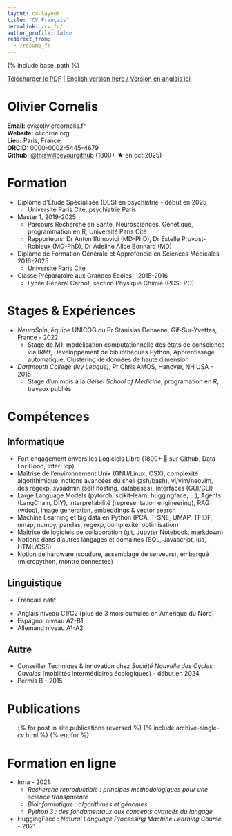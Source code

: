 ```yaml
---
layout: cv-layout
title: "CV Français"
permalink: /cv_fr/
author_profile: false
redirect_from:
  - /resume_fr
---
```


{% include base_path %}

<p class="no-print">
  <a href="#" onclick="window.print(); return false;">Télécharger le PDF</a>
  |
  <a href="../cv">English version here / Version en anglais ici</a>
</p>

<div class="cv-header">
  <h1>Olivier Cornelis</h1>
  <div class="cv-info">
    <div class="cv-info-item">
      <strong>Email:</strong> cv@oliviercornelis.fr
    </div>
    <div class="cv-info-item">
      <strong>Website:</strong> olicorne.org
    </div>
    <div class="cv-info-item">
      <strong>Lieu:</strong> Paris, France
    </div>
    <div class="cv-info-item">
      <strong>ORCID:</strong> 0000-0002-5445-4679
    </div>
    <div class="cv-info-item">
      <strong>Github:</strong> <a href="https://thiswillbeyourgithub.github.io/">@thiswillbeyourgithub</a> (1800+ ★ en oct 2025)
    </div>
  </div>
</div>



# Formation
* Diplôme d'Étude Spécialisée (DES) en psychiatrie - début en 2025
    * Université Paris Cité, psychiatrie Paris
* Master 1, 2019-2025
    * Parcours Recherche en Santé, Neurosciences, Génétique, programmation en R, Université Paris Cité
    * Rapporteurs: Dr Anton Iftimovici (MD-PhD), Dr Estelle Pruvost-Robieux (MD-PhD), Dr Adeline Alice Bonnard (MD)
* Diplôme de Formation Générale et Approfondie en Sciences Médicales - 2016-2025
    * Université Paris Cité
* Classe Préparatoire aux Grandes Écoles - 2015-2016
    * Lycée Général Carnot, section Physique Chimie (PCSI-PC)



# Stages & Expériences
* *NeuroSpin*, équipe UNICOG du Pr Stanislas Dehaene, Gif-Sur-Yvettes, France - 2022
    * Stage de M1: modélisation computationnelle des états de conscience via IRMf, Développement de bibliothèques Python, Apprentissage automatique, Clustering de données de haute dimension
* *Dartmouth College (Ivy League)*, Pr Chris AMOS, Hanover, NH USA - 2015
    * Stage d’un mois à la *Geisel School of Medicine*, programation en R, travaux publiés


# Compétences
## Informatique
* Fort engagement envers les Logiciels Libre (1800+ :stars: sur Github, Data For Good, InterHop)
* Maîtrise de l’environnement Unix (GNU/Linux, OSX), complexité algorithimique, notions avancées du shell (zsh/bash), vi/vim/neovim, des regexp, sysadmin (self hosting, databases), Interfaces (GUI/CLI)
* Large Language Models (pytorch, scikit-learn, huggingface, ...), Agents (LangChain, DIY), interprétabilité (representation engineering), RAG (wdoc), image generation, embeddings & vector search
* Machine Learning et big data en Python (PCA, T-SNE, UMAP, TFIDF, umap, numpy, pandas, regexp, complexité, optimisation)
* Maitrise de logiciels de collaboration (git, Jupyter Notebook, markdown)
* Notions dans d’autres langages et domaines (SQL, Javascript, lua, HTML/CSS)
* Notion de hardware (soudure, assemblage de serveurs), embarqué (micropython, montre connectée)

## Linguistique
- Français natif
* Anglais niveau C1/C2 (plus de 3 mois cumulés en Amérique du Nord)
* Espagnol niveau A2-B1
* Allemand niveau A1-A2

## Autre
* Conseiller Technique & Innovation chez *Société Nouvelle des Cycles Cavales* (mobilités intermédiaires écologiques) - début en 2024
* Permis B - 2015

# Publications
  <ul>{% for post in site.publications reversed %}
    {% include archive-single-cv.html %}
  {% endfor %}</ul>

# Formation en ligne
* Inria - 2021:
    * *Recherche reproductible : principes méthodologiques pour une science transparente*
    * *Bioinformatique : algorithmes et génomes*
    * *Python 3 : des fondamentaux aux concepts avancés du langage*
* HuggingFace : *Natural Language Processing Machine Learning Course* - 2021

